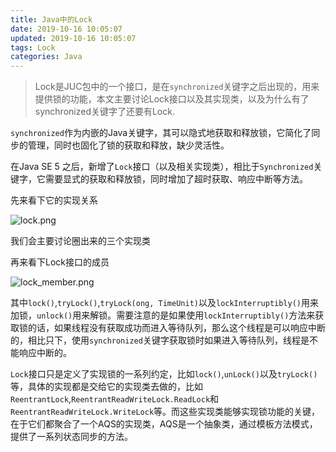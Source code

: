 ```yaml
---
title: Java中的Lock
date: 2019-10-16 10:05:07
updated: 2019-10-16 10:05:07
tags: Lock
categories: Java
---
```


> Lock是JUC包中的一个接口，是在`synchronized`关键字之后出现的，用来提供锁的功能，本文主要讨论Lock接口以及其实现类，以及为什么有了synchronized关键字了还要有Lock.

`synchronized`作为内嵌的Java关键字，其可以隐式地获取和释放锁，它简化了同步的管理，同时也固化了锁的获取和释放，缺少灵活性。

在Java SE 5 之后，新增了`Lock`接口（以及相关实现类），相比于`Synchronized`关键字，它需要显式的获取和释放锁，同时增加了超时获取、响应中断等方法。



先来看下它的实现关系

![lock.png](http://ww1.sinaimg.cn/large/006ImZ0Ogy1g7zut7fhc7j30co03ldfv.jpg)

我们会主要讨论圈出来的三个实现类

再来看下Lock接口的成员

![lock_member.png](http://ww1.sinaimg.cn/large/006ImZ0Ogy1g7zuvgi6t8j307304rwec.jpg)

其中`lock()`,`tryLock()`,`tryLock(ong, TimeUnit)`以及`lockInterruptibly()`用来加锁，`unlock()`用来解锁。需要注意的是如果使用`lockInterruptibly()`方法来获取锁的话，如果线程没有获取成功而进入等待队列，那么这个线程是可以响应中断的，相比只下，使用`synchronized`关键字获取锁时如果进入等待队列，线程是不能响应中断的。



`Lock`接口只是定义了实现锁的一系列约定，比如`lock()`,`unLock()`以及`tryLock()`等，具体的实现都是交给它的实现类去做的，比如`ReentrantLock`,`ReentrantReadWriteLock.ReadLock`和`ReentrantReadWriteLock.WriteLock`等。而这些实现类能够实现锁功能的关键，在于它们都聚合了一个AQS的实现类，AQS是一个抽象类，通过模板方法模式，提供了一系列状态同步的方法。





